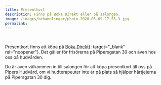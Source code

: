 ```yaml
---
title: Presentkort
description: Finns på Boka Direkt eller på salongen.
image: /images/behandlingar/photo-2020-05-09-17-53-3.jpg
permalink:
---
```


&nbsp;

Presentkort finns att köpa p&aring; [Boka Direkt](https://www.bokadirekt.se/places/pipersgatan-30-38891){: target="_blank" rel="noopener"}. Det gäller för frisörerna p&aring; Pipersgatan 30 och även hos oss p&aring; hudv&aring;rden.

Du är även välkommen in till salongen för att köpa presentkort till oss p&aring; Pipers Hudv&aring;rd, om vi hudterapeuter inte är p&aring; plats s&aring; hjälper h&aring;rtjejerna p&aring; Pipersgatan 30 dig.

&nbsp;
